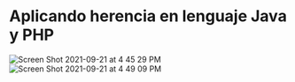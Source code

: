# Aplicando herencia en lenguaje Java y PHP
![Screen Shot 2021-09-21 at 4 45 29 PM](https://user-images.githubusercontent.com/7098685/134253670-97fc27df-6a9b-48b8-8d94-d317466047d7.png)
![Screen Shot 2021-09-21 at 4 49 09 PM](https://user-images.githubusercontent.com/7098685/134253732-3c694228-ed76-41c3-b441-da6eb7bfc164.png)
